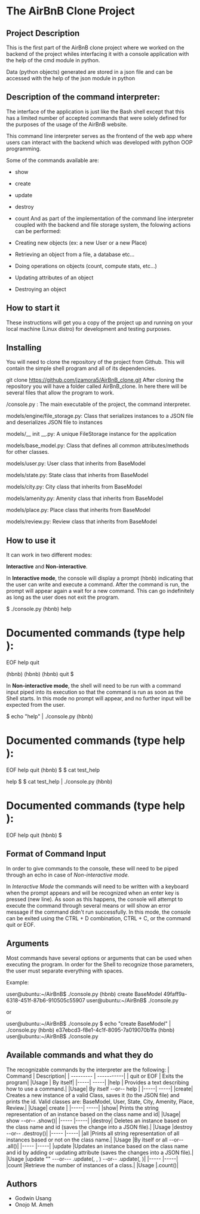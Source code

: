 # The AirBnB Clone Project

## Project Description
This is the first part of the AirBnB clone project where we worked on the backend of the project whiles interfacing it with a console application with the help of the cmd module in python.

Data (python objects) generated are stored in a json file and can be accessed with the help of the json module in python

## Description of the command interpreter:
The interface of the application is just like the Bash shell except that this has a limited number of accepted commands that were solely defined for the purposes of the usage of the AirBnB website.

This command line interpreter serves as the frontend of the web app where users can interact with the backend which was developed with python OOP programming.

Some of the commands available are:

 - show
 - create
 - update
 - destroy
 - count
And as part of the implementation of the command line interpreter coupled with the backend and file storage system, the folowing actions can be performed:

 - Creating new objects (ex: a new User or a new Place)
 - Retrieving an object from a file, a database etc…
 - Doing operations on objects (count, compute stats, etc…)
 - Updating attributes of an object
 - Destroying an object

## How to start it
These instructions will get you a copy of the project up and running on your local machine (Linux distro) for development and testing purposes.

## Installing
You will need to clone the repository of the project from Github. This will contain the simple shell program and all of its dependencies.

git clone https://github.com/jzamora5/AirBnB_clone.git
After cloning the repository you will have a folder called AirBnB_clone. In here there will be several files that allow the program to work.

  /console.py : The main executable of the project, the command interpreter.

  models/engine/file_storage.py: Class that serializes instances to a JSON file and deserializes JSON file to instances

  models/__ init __.py: A unique FileStorage instance for the application

  models/base_model.py: Class that defines all common attributes/methods for other classes.

  models/user.py: User class that inherits from BaseModel

  models/state.py: State class that inherits from BaseModel

  models/city.py: City class that inherits from BaseModel

  models/amenity.py: Amenity class that inherits from BaseModel

  models/place.py: Place class that inherits from BaseModel

  models/review.py: Review class that inherits from BaseModel

## How to use it
It can work in two different modes:

**Interactive** and **Non-interactive**.

In **Interactive mode**, the console will display a prompt (hbnb) indicating that the user can write and execute a command. After the command is run, the prompt will appear again a wait for a new command. This can go indefinitely as long as the user does not exit the program.

  $ ./console.py
  (hbnb) help

  Documented commands (type help <topic>):
  ========================================
  EOF  help  quit

  (hbnb)
  (hbnb)
  (hbnb) quit
  $

In **Non-interactive mode**, the shell will need to be run with a command input piped into its execution so that the command is run as soon as the Shell starts. In this mode no prompt will appear, and no further input will be expected from the user.

  $ echo "help" | ./console.py
  (hbnb)

  Documented commands (type help <topic>):
  ========================================
  EOF  help  quit
  (hbnb)
  $
  $ cat test_help

  help
  $
  $ cat test_help | ./console.py
  (hbnb)

  Documented commands (type help <topic>):
  ========================================
  EOF  help  quit
  (hbnb)
  $

## Format of Command Input
In order to give commands to the console, these will need to be piped through an echo in case of *Non-interactive mode.*

In *Interactive Mode* the commands will need to be written with a keyboard when the prompt appears and will be recognized when an enter key is pressed (new line). As soon as this happens, the console will attempt to execute the command through several means or will show an error message if the command didn't run successfully. In this mode, the console can be exited using the CTRL + D combination, CTRL + C, or the command quit or EOF.

## Arguments
Most commands have several options or arguments that can be used when executing the program. In order for the Shell to recognize those parameters, the user must separate everything with spaces.

Example:


  user@ubuntu:~/AirBnB$ ./console.py
  (hbnb) create BaseModel
  49faff9a-6318-451f-87b6-910505c55907
  user@ubuntu:~/AirBnB$ ./console.py

or

  user@ubuntu:~/AirBnB$ ./console.py $ echo "create BaseModel" | ./console.py
  (hbnb)
  e37ebcd3-f8e1-4c1f-8095-7a019070b1fa
  (hbnb)
  user@ubuntu:~/AirBnB$ ./console.py

## Available commands and what they do
The recognizable commands by the interpreter are the following:
| Command     | Description|
| ---------   | -----------|
| quit or EOF | Exits the program|
|Usage	| By itself|
|-----|	-----|
|help |	Provides a text describing how to use a command.|
|Usage|  By itself --or-- help <command>|
|-----|	-----|
|create| Creates a new instance of a valid Class, saves it (to the JSON file) and prints the id. Valid classes are: BaseModel, User, State, City, Amenity, Place, Review.|
|Usage|	create <class name>|
|-----|	-----|
|show|	Prints the string representation of an instance based on the class name and id|
|Usage|	show <class name> <id> --or-- <class name>.show(<id>)|
|-----	|-----|
|destroy|	Deletes an instance based on the class name and id (saves the change into a JSON file).|
|Usage	|destroy <class name> <id> --or-- .destroy()|
|-----	|-----|
|all	|Prints all string representation of all instances based or not on the class name.|
|Usage	|By itself or all <class name> --or-- <class name>.all()|
|-----	|-----|
|update	|Updates an instance based on the class name and id by adding or updating attribute (saves the changes into a JSON file).|
|Usage	|update <class name> <id> <attribute name> "<attribute value>" ---or--- <class name>.update(<id>, <attribute name>, <attribute value>) --or-- <class name>.update(<id>, <dictionary representation>)|
|-----	|-----|
|count	|Retrieve the number of instances of a class.|
|Usage	|<class name>.count()|

## Authors

 - Godwin Usang
 - Onojo M. Ameh
